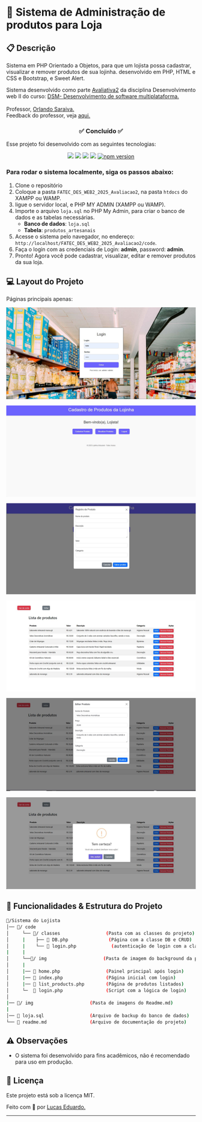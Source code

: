 <h1>💼 Sistema de Administração de produtos para Loja </h1>

## 📋 Descrição

Sistema em PHP Orientado a Objetos, para que um lojista possa cadastrar, visualizar e remover produtos de sua lojinha. desenvolvido em PHP, HTML e CSS e Bootstrap, e Sweet Alert. 

Sistema desenvolvido como parte [Avaliativa2](https://github.com/orlandosaraivajr/FATEC_2025_1SEM_DW2/blob/main/avaliacao2) da disciplina Desenvolvimento web II  do curso: <a href="https://fatecararas.cps.sp.gov.br/tecnologia-em-desenvolvimento-de-softwares-multiplataforma/">DSM- Desenvolvimento de software multiplataforma.</a>
<br>
<br>
Professor, <a href="https://github.com/orlandosaraivajr">Orlando Saraiva.</a>
<br>
Feedback do professor, veja <a href="https://github.com/Lucas-Ed/FATEC_DES_WEB2_2025_Avaliacao2/issues/1">aqui.</a>

<h3 align="center">✅ Concluído ✅</h3>

 Esse projeto foi desenvolvido com as seguintes tecnologias:

<p align="center">
  <img src="https://img.shields.io/badge/PHP-777BB4?style=for-the-badge&logo=php&logoColor=white"/>
  <img src="https://img.shields.io/badge/HTML5-E34F26?style=for-the-badge&logo=html5&logoColor=white"/>
  <img src="https://img.shields.io/badge/CSS3-1572B6?style=for-the-badge&logo=css3&logoColor=white"/>
  <img src="https://img.shields.io/badge/Bootstrap-563D7C?style=for-the-badge&logo=bootstrap&logoColor=white"/>
  <a href="https://badge.fury.io/js/sweetalert"><img src="https://badge.fury.io/js/sweetalert.svg" alt="npm version" height="18"></a>
</p>

### Para rodar o sistema localmente, siga os passos abaixo:
1. Clone o repositório
2. Coloque a pasta `FATEC_DES_WEB2_2025_Avaliacao2`, na pasta `htdocs` do XAMPP ou WAMP.
3. ligue o servidor local, e PHP MY ADMIN (XAMPP ou WAMP).
4. Importe o arquivo `loja.sql` no PHP My Admin, para criar o banco de dados e as tabelas necessárias.
   - **Banco de dados**: `loja.sql`
    - **Tabela**: `produtos_artesanais`
5. Acesse o sistema pelo navegador, no endereço: `http://localhost/FATEC_DES_WEB2_2025_Avaliacao2/code`.
6. Faça o login com as credenciais de Login: **admin**, password: **admin**.
7. Pronto! Agora você pode cadastrar, visualizar, editar e remover produtos da sua loja.

## 💻 Layout do Projeto
<p> Páginas principais apenas:</p>


![](/img/index.JPG)


![](/img/welcome.JPG)


![](/img/registro.JPG)


![](/img/listagem.JPG)


![](/img/edicao.JPG)


![](/img/remover.JPG)


## 📂 Funcionalidades & Estrutura do Projeto

```bash
📂/Sistema do Lojista
│── 📂/ code
│     └── 📂/ classes                 (Pasta com as classes do projeto)
│     |    ├── 📄 DB.php               (Página com a classe DB e CRUD)
│     |    └── 📄 login.php             (autenticação de login com a classe Usuario)
|     |
│     └──📂/ img                     (Pasta de imagem do background da página index.php)
│     |
│     |── 📄 home.php                 (Painel principal após login)
│     |── 📄 index.php                (Página inicial com login)
│     |── 📄 list_products.php        (Página de produtos listados)
│     └─  📄 login.php                (Script com a lógica de login)
│     
|── 📂/ img                     (Pasta de imagens do Readme.md)
|
│── 📄 loja.sql                 (Arquivo de backup do banco de dados)    
└── 📄 readme.md                (Arquivo de documentação do projeto)
```

## ⚠️ Observações

- O sistema foi desenvolvido para fins acadêmicos, não é recomendado para uso em produção.

## 📝 Licença

Este projeto está sob a licença MIT.

Feito com 💜 por [Lucas Eduardo.](https://linktr.ee/lucas.007)

---


